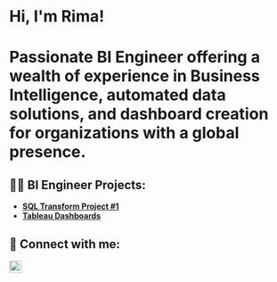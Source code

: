 <h1>Hi, I'm Rima! <br><h1> Passionate BI Engineer offering a wealth of experience in Business Intelligence, automated data solutions, and dashboard creation for organizations with a global presence. </a></br></h1>

<h2>👨‍💻 BI Engineer Projects:</h2>

- <b>[SQL Transform Project #1](https://github.com/ri4090a53/SQL-Transformations)</b>
- <b>[Tableau Dashboards](https://github.com/ri4090a53/Tableau-Projects/blob/main/README.md)</br>

<h2> 🤳 Connect with me:</h2>

[<img align="left" alt="JoshMadakor | LinkedIn" width="22px" src="https://cdn.jsdelivr.net/npm/simple-icons@v3/icons/linkedin.svg" />][linkedin]

[linkedin]: https://linkedin.com/in/ri4090a
